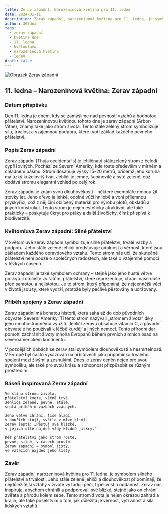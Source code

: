 ```yaml
---
title: Zerav západní, Narozeninová květina pro 11. ledna
date: 2024-01-11
description: Zerav západní, narozeninová květina pro 11. ledna, je symbolem Silné přátelství. Objevte její jedinečný význam, fascinující příběhy a poezii, která oslavuje její krásu.
author: 365dní
tags:
  - zerav západní
  - květina dne
  - 11. ledna
  - květomluva
  - narozeninová květina
  - leden
draft: false
---
```


![Obrázek Zerav západní](https://cdn.pixabay.com/photo/2017/08/25/18/32/wood-2680999_640.jpg#center)


## 11. ledna – Narozeninová květina: Zerav západní

### Datum příspěvku

Den 11. ledna je dnem, kdy se zamýšlíme nad pevností vztahů a hodnotou přátelství. Narozeninovou květinou tohoto dne je zerav západní (Arbor-Vitae), známý také jako strom života. Tento stále zelený strom symbolizuje sílu, trvalost a vzájemnou podporu, které tvoří základ každého pevného přátelství.

### Popis Zerav západní

Zerav západní (Thuja occidentalis) je jehličnatý stálezelený strom z čeledi cypřišovitých. Pochází ze Severní Ameriky, kde roste především v mírném a chladném pásmu. Strom dosahuje výšky 15–20 metrů, přičemž jeho koruna má úzký kuželovitý tvar. Jehličí je jemné, šupinovité a sytě zelené, což dodává stromu elegantní vzhled po celý rok.

Zerav západní je znám svou dlouhověkostí – některé exempláře mohou žít stovky let. Jeho dřevo je lehké, odolné vůči hnilobě a voní příjemnou pryskyřicí, což z něj činí oblíbený materiál pro výrobu plotů, obkladů a jiných konstrukcí. Tento strom je nejen esteticky atraktivní, ale také praktický – poskytuje úkryt pro ptáky a další živočichy, čímž přispívá k biodiverzitě.

### Květomluva Zerav západní: Silné přátelství

V květomluvě zerav západní symbolizuje silné přátelství, trvalé vazby a podporu. Jeho stále zelené jehličí představuje odolnost a věrnost, které jsou základem každého opravdového vztahu. Tento strom nás učí, že skutečné přátelství není pouze o společných radostech, ale také o vzájemné pomoci v těžkých časech.

Zerav západní je také symbolem ochrany – stejně jako jeho husté větve poskytují útočiště zvířatům, přátelství, které reprezentuje, chrání naše duše před samotou a nejistotou. Je to strom, který připomíná, že nejcennější věci v životě jsou ty, které vydrží, protože byly pečlivě pěstovány a udržovány.

### Příběh spojený s Zerav západní

Zerav západní má bohatou historii, která sahá až do dob původních obyvatel Severní Ameriky. Ti tento strom nazývali „stromem života“ díky jeho mnohostrannému využití. Jehličí zeravu obsahuje vitamín C, a původní obyvatelé ho používali k léčbě kurdějí a jiných nemocí. Tento přírodní dar pomohl zachránit životy mnoha Evropanů během prvních zimních osad na severoamerickém kontinentu.

V pozdějších dobách se zerav stal symbolem dlouhověkosti a nesmrtelnosti. V Evropě byl často vysazován na hřbitovech jako připomínka trvalého spojení mezi živými a zesnulými. Dnes je zerav ceněn nejen pro svou symboliku, ale také pro svou krásu a schopnost přizpůsobit se různým prostředím.

### Báseň inspirovaná Zerav západní

```
Ve stínu stromu života,  
přátelství kvete, věčně trvá.  
Jehličí zelené, pevné, stálé,  
šeptá příběh o vazbách vzácných.  

Jeho větve chrání, tiše hladí,  
v bouřích stojí, světlo v mlze klidí.  
Zerav šeptá: „Pěstuj své blízké,  
v jejich síle najdeš vždy klidné jiskry.“  

Kéž přátelství jako strom roste,  
pevné, silné, v časech prosté.  
Zerav západní – symbol jistý,  
ve vztazích najdeš jeho listy.  
```

### Závěr

Zerav západní, narozeninová květina pro 11. ledna, je symbolem silného přátelství a trvalosti. Jeho stále zelené jehličí a dlouhověkost připomínají, že nejdůležitější vztahy v životě vyžadují péči, trpělivost a oddanost. Zerav nás inspiruje, abychom chránili a podporovali své blízké, stejně jako on chrání zvířata a přírodu kolem sebe. Tento strom života je nejen okrasou zahrad a krajin, ale také poselstvím o tom, jak důležitá je věrnost, vytrvalost a síla lidských vztahů.